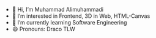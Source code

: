 - 👋 Hi, I’m Muhammad Alimuhammadi
- 👀 I’m interested in Frontend, 3D in Web, HTML-Canvas
- 🌱 I’m currently learning Software Engineering
- 😄 Pronouns: Draco TLW

<!---
mr-alimuhammadi/mr-alimuhammadi is a ✨ special ✨ repository because its `README.md` (this file) appears on your GitHub profile.
You can click the Preview link to take a look at your changes.
--->
